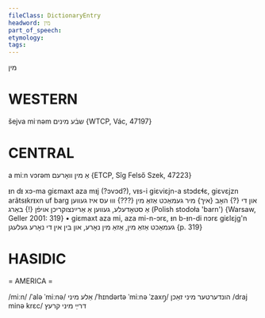 ```yaml
---
fileClass: DictionaryEntry
headword: מין
part_of_speech: 
etymology: 
tags: 
---
```

מין

WESTERN
========

šejva miˑnəm שבֿע מינים {WTCP, Vác, 47197}

CENTRAL
========

a miːn vɔrəm אַ מין וואָרעם {ETCP, Sîg Felső Szek, 47223}

ᵻn dᵻ xɔ-ma giɛmaxt aza mᵻj (?ɔvɔd?), vᵻs-i giɛviɛjn-a stɔdɛɬɛ, giɛvɛjzn arãtsᵻkrᵻxn uf barg און די {?} האָב {איך} מיר געמאַכט אַזאַ מין {???} וווּ עס איז געווען אַ סטאָדעלע, געווען אַ אַרײַנצוקריכן אויפֿן {!} באַרג (Polish stodoła 'barn') {Warsaw, Geller 2001: 319}
	•	giɛmaxt aza mi, aza mi-n-ɔrɛ, ᵻn b-ᵻn-di nɔrɛ giɛlɛjg'n געמאַכט אַזאַ מין, אַזאַ מין נאָרע, און בין אין די נאָרע געלעגן {p. 319}

HASIDIC
=======
= AMERICA = 

/miːn/
/ˈalə ˈmiːnə/ אַלע מיני
/ˈhɪndərtə ˈmiːnə ˈzaxŋ̩/ הונדערטער מיני זאַכן
/draj minə krɛc/ דרײַ מיני קרעץ